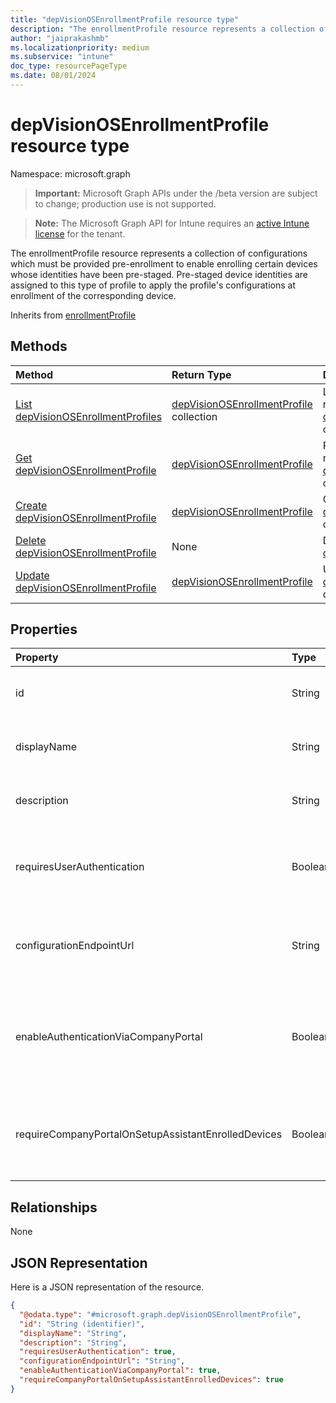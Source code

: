 ```yaml
---
title: "depVisionOSEnrollmentProfile resource type"
description: "The enrollmentProfile resource represents a collection of configurations which must be provided pre-enrollment to enable enrolling certain devices whose identities have been pre-staged. Pre-staged device identities are assigned to this type of profile to apply the profile's configurations at enrollment of the corresponding device."
author: "jaiprakashmb"
ms.localizationpriority: medium
ms.subservice: "intune"
doc_type: resourcePageType
ms.date: 08/01/2024
---
```


# depVisionOSEnrollmentProfile resource type

Namespace: microsoft.graph

> **Important:** Microsoft Graph APIs under the /beta version are subject to change; production use is not supported.

> **Note:** The Microsoft Graph API for Intune requires an [active Intune license](https://go.microsoft.com/fwlink/?linkid=839381) for the tenant.

The enrollmentProfile resource represents a collection of configurations which must be provided pre-enrollment to enable enrolling certain devices whose identities have been pre-staged. Pre-staged device identities are assigned to this type of profile to apply the profile's configurations at enrollment of the corresponding device.


Inherits from [enrollmentProfile](../resources/intune-enrollment-enrollmentprofile.md)

## Methods
|Method|Return Type|Description|
|:---|:---|:---|
|[List depVisionOSEnrollmentProfiles](../api/intune-enrollment-depvisionosenrollmentprofile-list.md)|[depVisionOSEnrollmentProfile](../resources/intune-enrollment-depvisionosenrollmentprofile.md) collection|List properties and relationships of the [depVisionOSEnrollmentProfile](../resources/intune-enrollment-depvisionosenrollmentprofile.md) objects.|
|[Get depVisionOSEnrollmentProfile](../api/intune-enrollment-depvisionosenrollmentprofile-get.md)|[depVisionOSEnrollmentProfile](../resources/intune-enrollment-depvisionosenrollmentprofile.md)|Read properties and relationships of the [depVisionOSEnrollmentProfile](../resources/intune-enrollment-depvisionosenrollmentprofile.md) object.|
|[Create depVisionOSEnrollmentProfile](../api/intune-enrollment-depvisionosenrollmentprofile-create.md)|[depVisionOSEnrollmentProfile](../resources/intune-enrollment-depvisionosenrollmentprofile.md)|Create a new [depVisionOSEnrollmentProfile](../resources/intune-enrollment-depvisionosenrollmentprofile.md) object.|
|[Delete depVisionOSEnrollmentProfile](../api/intune-enrollment-depvisionosenrollmentprofile-delete.md)|None|Deletes a [depVisionOSEnrollmentProfile](../resources/intune-enrollment-depvisionosenrollmentprofile.md).|
|[Update depVisionOSEnrollmentProfile](../api/intune-enrollment-depvisionosenrollmentprofile-update.md)|[depVisionOSEnrollmentProfile](../resources/intune-enrollment-depvisionosenrollmentprofile.md)|Update the properties of a [depVisionOSEnrollmentProfile](../resources/intune-enrollment-depvisionosenrollmentprofile.md) object.|

## Properties
|Property|Type|Description|
|:---|:---|:---|
|id|String|The GUID for the object Inherited from [enrollmentProfile](../resources/intune-enrollment-enrollmentprofile.md)|
|displayName|String|Name of the profile Inherited from [enrollmentProfile](../resources/intune-enrollment-enrollmentprofile.md)|
|description|String|Description of the profile Inherited from [enrollmentProfile](../resources/intune-enrollment-enrollmentprofile.md)|
|requiresUserAuthentication|Boolean|Indicates if the profile requires user authentication Inherited from [enrollmentProfile](../resources/intune-enrollment-enrollmentprofile.md)|
|configurationEndpointUrl|String|Configuration endpoint url to use for Enrollment Inherited from [enrollmentProfile](../resources/intune-enrollment-enrollmentprofile.md)|
|enableAuthenticationViaCompanyPortal|Boolean|Indicates to authenticate with Apple Setup Assistant instead of Company Portal. Inherited from [enrollmentProfile](../resources/intune-enrollment-enrollmentprofile.md)|
|requireCompanyPortalOnSetupAssistantEnrolledDevices|Boolean|Indicates that Company Portal is required on setup assistant enrolled devices Inherited from [enrollmentProfile](../resources/intune-enrollment-enrollmentprofile.md)|

## Relationships
None

## JSON Representation
Here is a JSON representation of the resource.
<!-- {
  "blockType": "resource",
  "keyProperty": "id",
  "@odata.type": "microsoft.graph.depVisionOSEnrollmentProfile"
}
-->
``` json
{
  "@odata.type": "#microsoft.graph.depVisionOSEnrollmentProfile",
  "id": "String (identifier)",
  "displayName": "String",
  "description": "String",
  "requiresUserAuthentication": true,
  "configurationEndpointUrl": "String",
  "enableAuthenticationViaCompanyPortal": true,
  "requireCompanyPortalOnSetupAssistantEnrolledDevices": true
}
```
